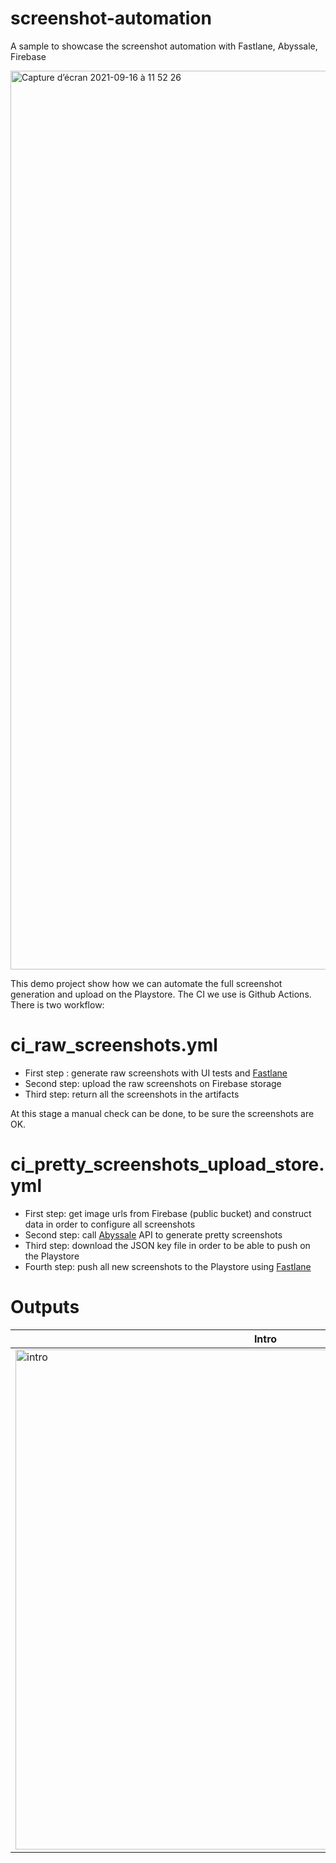 # screenshot-automation
A sample to showcase the screenshot automation with Fastlane, Abyssale, Firebase

<img width="1438" alt="Capture d’écran 2021-09-16 à 11 52 26" src="https://user-images.githubusercontent.com/4083164/133786183-4e097d73-e337-4b05-af51-796a03bf5c41.png">

This demo project show how we can automate the full screenshot generation and upload on the Playstore. The CI we use is Github Actions. 
There is two workflow:

# ci_raw_screenshots.yml
- First step : generate raw screenshots with UI tests and [Fastlane](https://docs.fastlane.tools/actions/screengrab/)
- Second step: upload the raw screenshots on Firebase storage
- Third step: return all the screenshots in the artifacts

At this stage a manual check can be done, to be sure the screenshots are OK.

# ci_pretty_screenshots_upload_store.yml
- First step: get image urls from Firebase (public bucket) and construct data in order to configure all screenshots
- Second step: call [Abyssale](https://www.abyssale.com/) API to generate pretty screenshots
- Third step: download the JSON key file in order to be able to push on the Playstore
- Fourth step: push all new screenshots to the Playstore using [Fastlane](http://docs.fastlane.tools/actions/supply/#supply)

# Outputs
| Intro | Home |
| ----- | ------ |
| <img height="800" alt="intro" src="https://user-images.githubusercontent.com/4083164/133794304-4a13cb99-509a-4286-9323-ffffc8fb008c.jpeg"> | <img height="800" alt="home" src="https://user-images.githubusercontent.com/4083164/133794325-3c79f18a-e5c2-4cd5-a453-420e9b700f62.jpeg"> |
